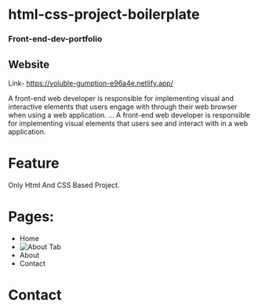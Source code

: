 # html-css-project-boilerplate
### Front-end-dev-portfolio
## Website
Link- https://voluble-gumption-e96a4e.netlify.app/

A front-end web developer is responsible for implementing visual and interactive elements that users engage with through their web browser when using a web application. ... A front-end web developer is responsible for implementing visual elements that users see and interact with in a web application.


# Feature
Only Html And CSS Based Project. 

# Pages:
- Home 
- ![About Tab](C:\Users\91973\Downloads\image.png)
- About
- Contact

# Contact
